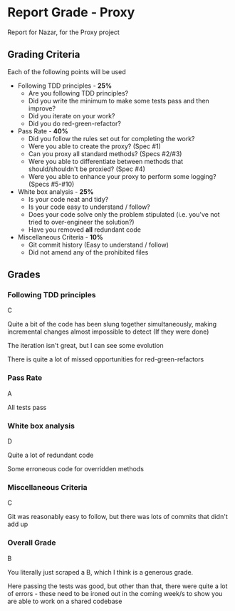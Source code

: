 # Report Grade - Proxy

Report for Nazar, for the Proxy project

## Grading Criteria

Each of the following points will be used
* Following TDD principles - **25%**
  * Are you following TDD principles?
  * Did you write the minimum to make some tests pass and then improve?
  * Did you iterate on your work?
  * Did you do red-green-refactor?
* Pass Rate - **40%**
  * Did you follow the rules set out for completing the work?
  * Were you able to create the proxy? (Spec #1)
  * Can you proxy all standard methods? (Specs #2/#3)
  * Were you able to differentiate between methods that should/shouldn't be proxied? (Spec #4)
  * Were you able to enhance your proxy to perform some logging? (Specs #5-#10)
* White box analysis - **25%**
  * Is your code neat and tidy?
  * Is your code easy to understand / follow?
  * Does your code solve only the problem stipulated (i.e. you've not tried to over-engineer the solution?)
  * Have you removed **all** redundant code
* Miscellaneous Criteria - **10%**
  * Git commit history (Easy to understand / follow)
  * Did not amend any of the prohibited files

## Grades

### Following TDD principles

C

Quite a bit of the code has been slung together simultaneously, making incremental changes almost impossible
to detect (If they were done)

The iteration isn't great, but I can see some evolution

There is quite a lot of missed opportunities for red-green-refactors

### Pass Rate

A

All tests pass

### White box analysis

D

Quite a lot of redundant code

Some erroneous code for overridden methods

### Miscellaneous Criteria

C

Git was reasonably easy to follow, but there was lots of commits that didn't add up

### Overall Grade

B

You literally just scraped a B, which I think is a generous grade.

Here passing the tests was good, but other than that, there were quite a lot of errors - these need to be
ironed out in the coming week/s to show you are able to work on a shared codebase
